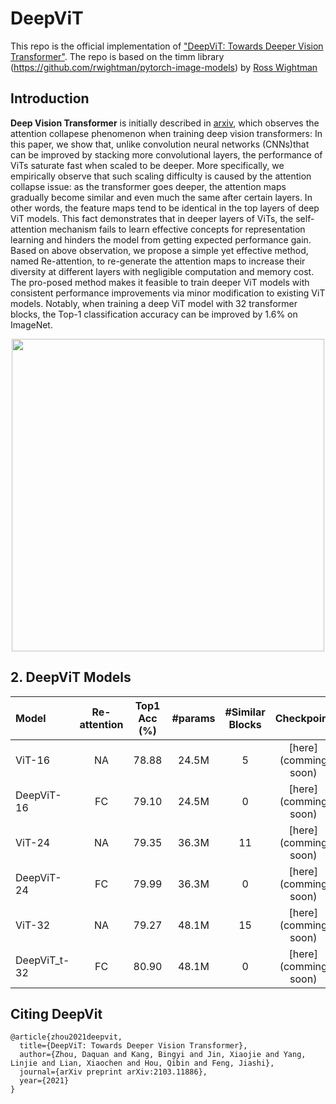 # DeepViT

This repo is the official implementation of ["DeepViT: Towards Deeper Vision Transformer"](https://arxiv.org/abs/2103.11886). The repo is based on the timm library (https://github.com/rwightman/pytorch-image-models) by [Ross Wightman](https://github.com/rwightman)

## Introduction

**Deep Vision Transformer** is initially described in [arxiv](https://arxiv.org/abs/2103.11886), which observes the attention collapese phenomenon when training deep vision transformers: In this paper, we show that, unlike convolution neural networks (CNNs)that can be improved by stacking more convolutional layers, the performance of ViTs saturate fast when scaled to be deeper. More specifically, we empirically observe that such scaling difficulty is caused by the attention collapse issue: as the transformer goes deeper, the attention maps gradually become similar and even much the same after certain layers. In other words, the feature maps tend to be identical in the top layers of deep ViT models. This fact demonstrates that in deeper layers of ViTs, the self-attention mechanism fails to learn effective concepts for representation learning and hinders the model from getting expected performance gain. Based on above observation, we propose a simple yet effective method, named Re-attention, to re-generate the attention maps to increase their diversity at different layers with negligible computation and memory cost. The pro-posed method makes it feasible to train deeper ViT models with consistent performance improvements via minor modification to existing ViT models. Notably, when training a deep ViT model with 32 transformer blocks, the Top-1 classification accuracy can be improved by 1.6% on ImageNet.

<p align="center">
<img src="https://github.com/zhoudaquan/DeepViT_ICCV21/blob/master/figures/performance_comparison.png" | width=500>
</p>

## 2. DeepViT Models


| Model        | Re-attention | Top1 Acc (%) | #params | #Similar Blocks |  Checkpoint | Attention Map |
| :---         |   :---:         |  :---:   |  :---:  | :---: |  :---:   | :---:   | 
| ViT-16       |  NA  |   78.88   |  24.5M  | 5 | [here](comming soon)| |
| DeepViT-16   |  FC  |   79.10   |  24.5M  | 0  | [here](comming soon)|  |
| ViT-24       |  NA  |   79.35   |  36.3M  | 11  | [here](comming soon)|  |
| DeepViT-24   |  FC  |   79.99   |  36.3M  | 0  | [here](comming soon)|  |
| ViT-32       | NA   |   79.27   |  48.1M  | 15 | [here](comming soon)  |  |
| DeepViT_t-32 | FC   |   80.90   |  48.1M  | 0  | [here](comming soon) |  |

## Citing DeepVit

```
@article{zhou2021deepvit,
  title={DeepViT: Towards Deeper Vision Transformer},
  author={Zhou, Daquan and Kang, Bingyi and Jin, Xiaojie and Yang, Linjie and Lian, Xiaochen and Hou, Qibin and Feng, Jiashi},
  journal={arXiv preprint arXiv:2103.11886},
  year={2021}
}
```




